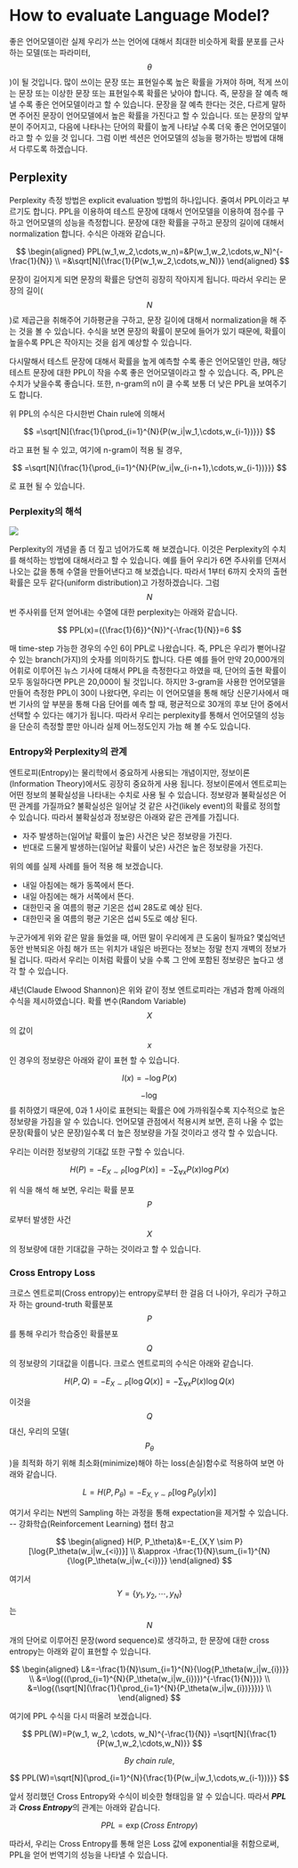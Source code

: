 # How to evaluate Language Model?

좋은 언어모델이란 실제 우리가 쓰는 언어에 대해서 최대한 비슷하게 확률 분포를 근사하는 모델(또는 파라미터, $$\theta$$)이 될 것입니다. 많이 쓰이는 문장 또는 표현일수록 높은 확률을 가져야 하며, 적게 쓰이는 문장 또는 이상한 문장 또는 표현일수록 확률은 낮아야 합니다. 즉, 문장을 잘 예측 해 낼 수록 좋은 언어모델이라고 할 수 있습니다. 문장을 잘 예측 한다는 것은, 다르게 말하면 주어진 문장이 언어모델에서 높은 확률을 가진다고 할 수 있습니다. 또는 문장의 앞부분이 주어지고, 다음에 나타나는 단어의 확률이 높게 나타날 수록 더욱 좋은 언어모델이라고 할 수 있을 것 입니다. 그럼 이번 섹션은 언어모델의 성능을 평가하는 방법에 대해서 다루도록 하겠습니다.

## Perplexity

Perplexity 측정 방법은 explicit evaluation 방법의 하나입니다. 줄여서 PPL이라고 부르기도 합니다. PPL을 이용하여 테스트 문장에 대해서 언어모델을 이용하여 점수를 구하고 언어모델의 성능을 측정합니다. 문장에 대한 확률을 구하고 문장의 길이에 대해서 normalization 합니다. 수식은 아래와 같습니다.

$$
\begin{aligned}
PPL(w_1,w_2,\cdots,w_n)=&P(w_1,w_2,\cdots,w_N)^{-\frac{1}{N}} \\
=&\sqrt[N]{\frac{1}{P(w_1,w_2,\cdots,w_N)}}
\end{aligned}
$$

문장이 길어지게 되면 문장의 확률은 당연히 굉장히 작아지게 됩니다. 따라서 우리는 문장의 길이($$N$$)로 제곱근을 취해주어 기하평균을 구하고, 문장 길이에 대해서 normalization을 해 주는 것을 볼 수 있습니다. 수식을 보면 문장의 확률이 분모에 들어가 있기 때문에, 확률이 높을수록 PPL은 작아지는 것을 쉽게 예상할 수 있습니다. 

다시말해서 테스트 문장에 대해서 확률을 높게 예측할 수록 좋은 언어모델인 만큼, 해당 테스트 문장에 대한 PPL이 작을 수록 좋은 언어모델이라고 할 수 있습니다. 즉, PPL은 수치가 낮을수록 좋습니다. 또한, n-gram의 n이 클 수록 보통 더 낮은 PPL을 보여주기도 합니다.

위 PPL의 수식은 다시한번 Chain rule에 의해서

$$
=\sqrt[N]{\frac{1}{\prod_{i=1}^{N}{P(w_i|w_1,\cdots,w_{i-1})}}}
$$

라고 표현 될 수 있고, 여기에 n-gram이 적용 될 경우,

$$
=\sqrt[N]{\frac{1}{\prod_{i=1}^{N}{P(w_i|w_{i-n+1},\cdots,w_{i-1})}}}
$$

로 표현 될 수 있습니다.

### Perplexity의 해석

![](/assets/lm_rolling_dice.png)

Perplexity의 개념을 좀 더 짚고 넘어가도록 해 보겠습니다. 이것은 Perplexity의 수치를 해석하는 방법에 대해서라고 할 수 있습니다. 예를 들어 우리가 6면 주사위를 던져서 나오는 값을 통해 수열을 만들어낸다고 해 보겠습니다. 따라서 1부터 6까지 숫자의 출현 확률은 모두 같다(uniform distribution)고 가정하겠습니다. 그럼 $$N$$번 주사위를 던져 얻어내는 수열에 대한 perplexity는 아래와 같습니다.


$$
PPL(x)=({\frac{1}{6}}^{N})^{-\frac{1}{N}}=6
$$


매 time-step 가능한 경우의 수인 6이 PPL로 나왔습니다. 즉, PPL은 우리가 뻗어나갈 수 있는 branch\(가지\)의 숫자를 의미하기도 합니다. 다른 예를 들어 만약 20,000개의 어휘로 이루어진 뉴스 기사에 대해서 PPL을 측정한다고 하였을 때, 단어의 출현 확률이 모두 동일하다면 PPL은 20,000이 될 것입니다. 하지만 3-gram을 사용한 언어모델을 만들어 측정한 PPL이 30이 나왔다면, 우리는 이 언어모델을 통해 해당 신문기사에서 매번 기사의 앞 부분을 통해 다음 단어를 예측 할 때, 평균적으로 30개의 후보 단어 중에서 선택할 수 있다는 얘기가 됩니다. 따라서 우리는 perplexity를 통해서 언어모델의 성능을 단순히 측정할 뿐만 아니라 실제 어느정도인지 가늠 해 볼 수도 있습니다.

### Entropy와 Perplexity의 관계

엔트로피(Entropy)는 물리학에서 중요하게 사용되는 개념이지만, 정보이론(Information Theory)에서도 굉장히 중요하게 사용 됩니다. 정보이론에서 엔트로피는 어떤 정보의 불확실성을 나타내는 수치로 사용 될 수 있습니다. 정보량과 불확실성은 어떤 관계를 가질까요? 불확실성은 일어날 것 같은 사건(likely event)의 확률로 정의할 수 있습니다. 따라서 불확실성과 정보량은 아래와 같은 관계를 가집니다.

- 자주 발생하는(일어날 확률이 높은) 사건은 낮은 정보량을 가진다.
- 반대로 드물게 발생하는(일어날 확률이 낮은) 사건은 높은 정보량을 가진다.

위의 예를 실제 사례를 들어 적용 해 보겠습니다.

- 내일 아침에는 해가 동쪽에서 뜬다.
- 내일 아침에는 해가 서쪽에서 뜬다.
- 대한민국 올 여름의 평균 기온은 섭씨 28도로 예상 된다.
- 대한민국 올 여름의 평균 기온은 섭씨 5도로 예상 된다.

누군가에게 위와 같은 말을 들었을 때, 어떤 말이 우리에게 큰 도움이 될까요? 몇십억년 동안 반복되온 아침 해가 뜨는 위치가 내일은 바뀐다는 정보는 정말 천지 개벽의 정보가 될 겁니다. 따라서 우리는 이처럼 확률이 낮을 수록 그 안에 포함된 정보량은 높다고 생각 할 수 있습니다.

섀넌(Claude Elwood Shannon)은 위와 같이 정보 엔트로피라는 개념과 함께 아래의 수식을 제시하였습니다. 확률 변수(Random Variable) $$ X $$의 값이 $$ x $$인 경우의 정보량은 아래와 같이 표현 할 수 있습니다.

$$
I(x) = -\log{P(x)}
$$

$$ -\log{} $$를 취하였기 때문에, 0과 1 사이로 표현되는 확률은 0에 가까워질수록 지수적으로 높은 정보량을 가짐을 알 수 있습니다. 언어모델 관점에서 적용시켜 보면, 흔히 나올 수 없는 문장(확률이 낮은 문장)일수록 더 높은 정보량을 가질 것이라고 생각 할 수 있습니다.

우리는 이러한 정보량의 기대값 또한 구할 수 있습니다.

$$
H(P) = -E_{X \sim P}[\log{P(x)}] = -\sum_{\forall x}{P(x)\log{P(x)}}
$$

위 식을 해석 해 보면, 우리는 확률 분포 $$P$$로부터 발생한 사건 $$X$$의 정보량에 대한 기대값을 구하는 것이라고 할 수 있습니다.

### Cross Entropy Loss

크로스 엔트로피(Cross entropy)는 entropy로부터 한 걸음 더 나아가, 우리가 구하고자 하는 ground-truth 확률분포 $$P$$를 통해 우리가 학습중인 확률분포 $$Q$$의 정보량의 기대값을 이릅니다. 크로스 엔트로피의 수식은 아래와 같습니다.

$$
H(P,Q)=-E_{X \sim P}[\log{Q(x)}]=-{\sum_{\forall x}{P(x)\log{Q(x)}}}
$$

이것을 $$Q$$ 대신, 우리의 모델($$ P_\theta $$)을 최적화 하기 위해 최소화(minimize)해야 하는 loss(손실)함수로 적용하여 보면 아래와 같습니다.

$$
L=H(P,P_\theta)=-E_{X,Y \sim P}[\log{P_\theta(y|x)}]
$$

여기서 우리는 N번의 Sampling 하는 과정을 통해 expectation을 제거할 수 있습니다. -- 강화학습(Reinforcement Learning) 챕터 참고

$$
\begin{aligned}
H(P, P_\theta)&=-E_{X,Y \sim P}[\log{P_\theta(w_i|w_{<i})}] \\ 
&\approx -\frac{1}{N}\sum_{i=1}^{N}{\log{P_\theta(w_i|w_{<i})}}
\end{aligned}
$$

여기서 $$ Y=\{y_1,y_2,\cdots,y_N\} $$는 $$N$$개의 단어로 이루어진 문장(word sequence)로 생각하고, 한 문장에 대한 cross entropy는 아래와 같이 표현할 수 있습니다.

$$
\begin{aligned}
L&=-\frac{1}{N}\sum_{i=1}^{N}{\log{P_\theta(w_i|w_{i})}} \\
&=\log{((\prod_{i=1}^{N}{P_\theta(w_i|w_{i})})^{-\frac{1}{N}})} \\
&=\log{(\sqrt[N]{\frac{1}{\prod_{i=1}^{N}{P_\theta(w_i|w_{i})}}})} \\
\end{aligned}
$$

여기에 PPL 수식을 다시 떠올려 보겠습니다.

$$
PPL(W)=P(w_1, w_2, \cdots, w_N)^{-\frac{1}{N}}
=\sqrt[N]{\frac{1}{P(w_1,w_2,\cdots,w_N)}}
$$

$$
By~chain~rule,
$$

$$
PPL(W)=\sqrt[N]{\prod_{i=1}^{N}{\frac{1}{P(w_i|w_1,\cdots,w_{i-1})}}}
$$

앞서 정리했던 Cross Entropy와 수식이 비슷한 형태임을 알 수 있습니다. 따라서 ***PPL***과 ***Cross Entropy***의 관계는 아래와 같습니다.

$$
PPL = \exp(Cross~Entropy)
$$

따라서, 우리는 Cross Entropy를 통해 얻은 Loss 값에 exponential을 취함으로써, PPL을 얻어 번역기의 성능을 나타낼 수 있습니다.
